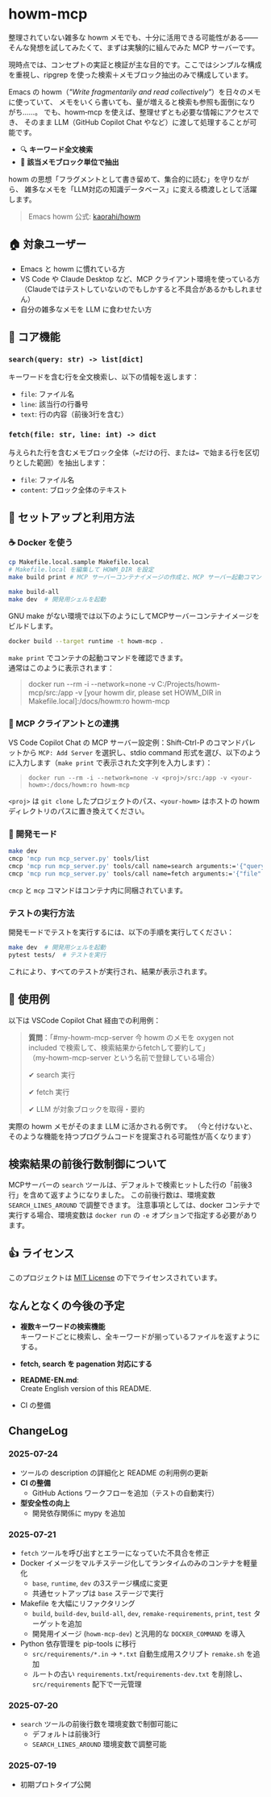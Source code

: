 # howm-mcp

整理されていない雑多な howm メモでも、十分に活用できる可能性がある――そんな発想を試してみたくて、まずは実験的に組んでみた MCP サーバーです。

現時点では、コンセプトの実証と検証が主な目的です。ここではシンプルな構成を重視し、ripgrep を使った検索＋メモブロック抽出のみで構成しています。

Emacs の howm（*"Write fragmentarily and read collectively"*）を日々のメモに使っていて、
メモをいくら書いても、量が増えると検索も参照も面倒になりがち……。
でも、howm‑mcp を使えば、整理せずとも必要な情報にアクセスでき、
そのまま LLM（GitHub Copilot Chat やなど）に渡して処理することが可能です。

* 🔍 **キーワード全文検索**
* 📂 **該当メモブロック単位で抽出**

howm の思想「フラグメントとして書き留めて、集合的に読む」を守りながら、
雑多なメモを「LLM対応の知識データベース」に変える橋渡しとして活躍します。

> Emacs howm 公式: [kaorahi/howm](https://github.com/kaorahi/howm)

## 🏠 対象ユーザー

* Emacs と howm に慣れている方
* VS Code や Claude Desktop など、MCP クライアント環境を使っている方（Claudeではテストしていないのでもしかすると不具合があるかもしれません）
* 自分の雑多なメモを LLM に食わせたい方

## 💪 コア機能

### `search(query: str) -> list[dict]`

キーワードを含む行を全文検索し、以下の情報を返します：

* `file`: ファイル名
* `line`: 該当行の行番号
* `text`: 行の内容（前後3行を含む）

### `fetch(file: str, line: int) -> dict`

与えられた行を含むメモブロック全体（`=`だけの行、または`= `で始まる行を区切りとした範囲）を抽出します：

* `file`: ファイル名
* `content`: ブロック全体のテキスト

## 🚀 セットアップと利用方法

### ☕ Docker を使う

```sh
cp Makefile.local.sample Makefile.local
# Makefile.local を編集して HOWM_DIR を設定
make build print # MCP サーバーコンテナイメージの作成と、MCP サーバー起動コマンドの表示
```

```sh
make build-all
make dev  # 開発用シェルを起動
```

GNU make がない環境では以下のようにしてMCPサーバーコンテナイメージをビルドします。

```sh
docker build --target runtime -t howm-mcp .
```

`make print` でコンテナの起動コマンドを確認できます。  
通常はこのように表示されます：
> docker run --rm -i --network=none -v C:/Projects/howm-mcp/src:/app -v [your howm dir, please set HOWM_DIR in Makefile.local]:/docs/howm:ro howm-mcp


### 🤖 MCP クライアントとの連携

VS Code Copilot Chat の MCP サーバー設定例：Shift-Ctrl-P のコマンドパレットから `MCP: Add Server` を選択し、stdio command 形式を選び、以下のように入力します（`make print` で表示された文字列を入力します）：

> `docker run --rm -i --network=none -v <proj>/src:/app -v <your-howm>:/docs/howm:ro howm-mcp`

`<proj>` は `git clone` したプロジェクトのパス、`<your-howm>` はホストの howm ディレクトリのパスに置き換えてください。

### 🔧 開発モード

```sh
make dev
cmcp 'mcp run mcp_server.py' tools/list
cmcp 'mcp run mcp_server.py' tools/call name=search arguments:='{"query":"テスト"}'
cmcp 'mcp run mcp_server.py' tools/call name=fetch arguments:='{"file":"2003_02_21.howm", "line": 49}'
```

`cmcp` と `mcp` コマンドはコンテナ内に同梱されています。

### テストの実行方法

開発モードでテストを実行するには、以下の手順を実行してください：

```sh
make dev  # 開発用シェルを起動
pytest tests/  # テストを実行
```

これにより、すべてのテストが実行され、結果が表示されます。

## 🔹 使用例

以下は VSCode Copilot Chat 経由での利用例：

> **質問**：「#my-howm-mcp-server 今 howm のメモを oxygen not included で検索して、検索結果からfetchして要約して」  
> （my-howm-mcp-server という名前で登録している場合）
>
> ✔ search 実行
>
> ✔ fetch 実行
>
> ✔ LLM が対象ブロックを取得・要約

実際の howm メモがそのまま LLM に活かされる例です。
（今と付けないと、そのような機能を持つプログラムコードを提案される可能性が高くなります）

## 検索結果の前後行数制御について

MCPサーバーの `search` ツールは、デフォルトで検索ヒットした行の「前後3行」を含めて返すようになりました。
この前後行数は、環境変数 `SEARCH_LINES_AROUND` で調整できます。
注意事項としては、docker コンテナで実行する場合、環境変数は `docker run` の `-e` オプションで指定する必要があります。

## 👍 ライセンス

このプロジェクトは [MIT License](./LICENSE) の下でライセンスされています。

## なんとなくの今後の予定

- **複数キーワードの検索機能**  
  キーワードごとに検索し、全キーワードが揃っているファイルを返すようにする。

- **fetch, search を pagenation 対応にする**  

- **README-EN.md**:  
  Create English version of this README.

- CI の整備

## ChangeLog

### 2025-07-24
- ツールの description の詳細化と README の利用例の更新
- **CI の整備**
  - GitHub Actions ワークフローを追加（テストの自動実行）
- **型安全性の向上**  
  - 開発依存関係に mypy を追加

### 2025-07-21
- `fetch` ツールを呼び出すとエラーになっていた不具合を修正
- Docker イメージをマルチステージ化してランタイムのみのコンテナを軽量化
  - `base`, `runtime`, `dev` の3ステージ構成に変更
  - 共通セットアップは `base` ステージで実行
- Makefile を大幅にリファクタリング
  - `build`, `build-dev`, `build-all`, `dev`, `remake-requirements`, `print`, `test` ターゲットを追加
  - 開発用イメージ (`howm-mcp-dev`) と汎用的な `DOCKER_COMMAND` を導入
- Python 依存管理を pip-tools に移行
  - `src/requirements/*.in` → `*.txt` 自動生成用スクリプト `remake.sh` を追加
  - ルートの古い `requirements.txt`/`requirements-dev.txt` を削除し、`src/requirements` 配下で一元管理

### 2025-07-20
- `search` ツールの前後行数を環境変数で制御可能に
  - デフォルトは前後3行
  - `SEARCH_LINES_AROUND` 環境変数で調整可能

### 2025-07-19
- 初期プロトタイプ公開
